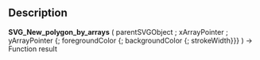 ﻿<!-- nodeReference := SVG_New_polygon_by_arrays ( parentReference ; xArray ; yArray ; strokeColor ; fillColor ; strokeWidth ) -> parentReference (Text) -> xArray (Pointer) -> yArray (Pointer) -> strokeColor (Text) -> fillColor (Text) -> strokeWidth (Real) <- nodeReference (Text)-->## Description **SVG\_New\_polygon\_by\_arrays** ( parentSVGObject ; xArrayPointer ; yArrayPointer {; foregroundColor {; backgroundColor {; strokeWidth}}} ) -&gt; Function result 